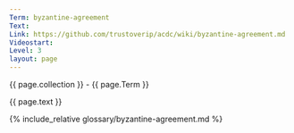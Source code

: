 ```yaml
---
Term: byzantine-agreement
Text: 
Link: https://github.com/trustoverip/acdc/wiki/byzantine-agreement.md
Videostart: 
Level: 3
layout: page
---
```


{{ page.collection }} - {{ page.Term }}

   {{ page.text }}

{% include_relative glossary/byzantine-agreement.md %}
